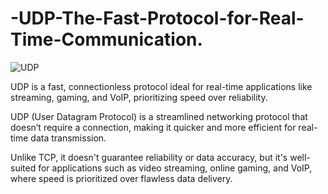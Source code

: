 # -UDP-The-Fast-Protocol-for-Real-Time-Communication.

![UDP](https://github.com/user-attachments/assets/63c6bb9a-8c21-4abd-8922-b408fc06f453)

UDP is a fast, connectionless protocol ideal for real-time applications like streaming, gaming, and VoIP, prioritizing speed over reliability.

UDP (User Datagram Protocol) is a streamlined networking protocol that doesn’t require a connection, making it quicker and more efficient for real-time data transmission.

Unlike TCP, it doesn't guarantee reliability or data accuracy, but it's well-suited for applications such as video streaming, online gaming, and VoIP, where speed is prioritized over flawless data delivery.
